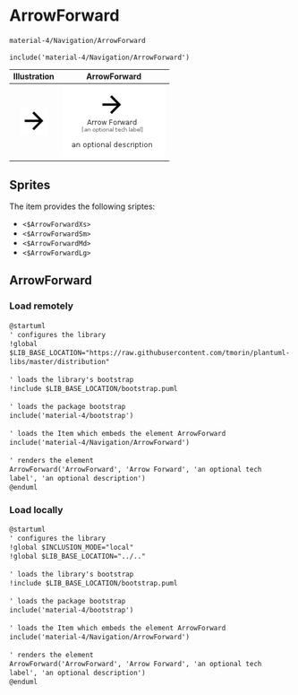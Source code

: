 # ArrowForward


```text
material-4/Navigation/ArrowForward
```

```text
include('material-4/Navigation/ArrowForward')
```



| Illustration | ArrowForward |
| :---: | :---: |
| ![illustration for Illustration](../../material-4/Navigation/ArrowForward.png) | ![illustration for ArrowForward](../../material-4/Navigation/ArrowForward.Local.png) |



## Sprites
The item provides the following sriptes:

- `<$ArrowForwardXs>`
- `<$ArrowForwardSm>`
- `<$ArrowForwardMd>`
- `<$ArrowForwardLg>`





## ArrowForward

### Load remotely
```plantuml
@startuml
' configures the library
!global $LIB_BASE_LOCATION="https://raw.githubusercontent.com/tmorin/plantuml-libs/master/distribution"

' loads the library's bootstrap
!include $LIB_BASE_LOCATION/bootstrap.puml

' loads the package bootstrap
include('material-4/bootstrap')

' loads the Item which embeds the element ArrowForward
include('material-4/Navigation/ArrowForward')

' renders the element
ArrowForward('ArrowForward', 'Arrow Forward', 'an optional tech label', 'an optional description')
@enduml
```

### Load locally
```plantuml
@startuml
' configures the library
!global $INCLUSION_MODE="local"
!global $LIB_BASE_LOCATION="../.."

' loads the library's bootstrap
!include $LIB_BASE_LOCATION/bootstrap.puml

' loads the package bootstrap
include('material-4/bootstrap')

' loads the Item which embeds the element ArrowForward
include('material-4/Navigation/ArrowForward')

' renders the element
ArrowForward('ArrowForward', 'Arrow Forward', 'an optional tech label', 'an optional description')
@enduml
```

